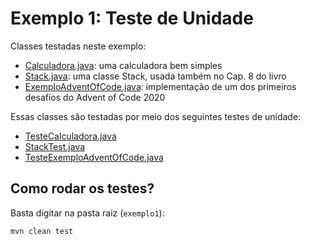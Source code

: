 # Exemplo 1: Teste de Unidade

Classes testadas neste exemplo:

* [Calculadora.java](https://github.com/mtov/ESM-ExemplosCodigo/blob/master/cap8/exemplo1/src/main/java/exemplo1/Calculadora.java):
  uma calculadora bem simples
* [Stack.java](https://github.com/mtov/ESM-ExemplosCodigo/blob/master/cap8/exemplo1/src/main/java/exemplo1/Stack.java):
  uma classe Stack, usada também no Cap. 8 do livro
* [ExemploAdventOfCode.java](https://github.com/mtov/ESM-ExemplosCodigo/blob/master/cap8/exemplo1/src/main/java/exemplo1/ExemploAdventOfCode.java):
  implementação de um dos primeiros desafios do Advent of Code 2020

Essas classes são testadas por meio dos seguintes testes de unidade:

* [TesteCalculadora.java](https://github.com/mtov/ESM-ExemplosCodigo/blob/master/cap8/exemplo1/src/test/java/exemplo1/TesteCalculadora.java)
* [StackTest.java](https://github.com/mtov/ESM-ExemplosCodigo/blob/master/cap8/exemplo1/src/test/java/exemplo1/StackTest.java)
* [TesteExemploAdventOfCode.java](https://github.com/mtov/ESM-ExemplosCodigo/blob/master/cap8/exemplo1/src/test/java/exemplo1/TesteExemploAdventOfCode.java)

## Como rodar os testes?

Basta digitar na pasta raiz (`exemplo1`):

```mvn clean test```

